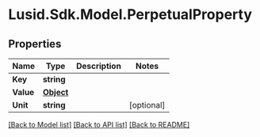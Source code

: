 
# Lusid.Sdk.Model.PerpetualProperty

## Properties

Name | Type | Description | Notes
------------ | ------------- | ------------- | -------------
**Key** | **string** |  | 
**Value** | [**Object**](.md) |  | 
**Unit** | **string** |  | [optional] 

[[Back to Model list]](../README.md#documentation-for-models)
[[Back to API list]](../README.md#documentation-for-api-endpoints)
[[Back to README]](../README.md)

